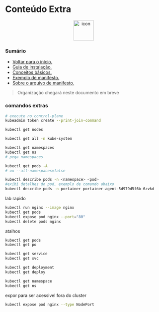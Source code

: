 # Conteúdo Extra

<div  align="center" style="align-items: flex-start;"><img src="https://techstack-generator.vercel.app/kubernetes-icon.svg" alt="icon" width="65" height="65" /></div>

### Sumário
- <a href="https://github.com/joao-prs/kubernetes">Voltar para o início.</a>
- <a href="https://github.com/joao-prs/kubernetes/blob/main/doc/kubernetes1.26.md">Guia de instalação.</a>
- <a href="https://github.com/joao-prs/kubernetes/blob/main/doc/kubernetes.concepts.md">Conceitos básicos.</a>
- <a href="https://github.com/joao-prs/kubernetes/blob/main/doc/kubernetes.some.manifest.md">Exemplo de manifesto.</a>
- <a href="https://github.com/joao-prs/kubernetes/blob/main/doc/kubernetes.manifest.md">Sobre o arquivo de manifesto.</a>

> Organização chegará neste documento em breve

### comandos extras

```bash
# execute no control-plane
kubeadmin token create --print-join-command

kubectl get nodes

kubectl get all -n kube-system
```

```bash
kubectl get namespaces
kubectl get ns
# pega namespaces

kubectl get pods -A
# ou --all-namespaces=false

kubectl describe pods -n <namespace> <pod>
#exibi detalhes do pod, exemplo de comando abaixo
kubectl describe pods -n portainer portainer-agent-5d979d5f6b-6zvkd
```

lab rapido
```bash
kubectl run nginx --image nginx
kubectl get pods
kubectl expose pod nginx --port="80"
kubectl delete pods nginx
```

atalhos
```bash
kubectl get pods
kubectl get po

kubectl get service
kubectl get svc

kubectl get deployment
kubectl get deploy

kubectl get namespace
kubectl get ns
```

expor para ser acessivel fora do cluster
```bash
kubectl expose pod nginx --type NodePort
```
